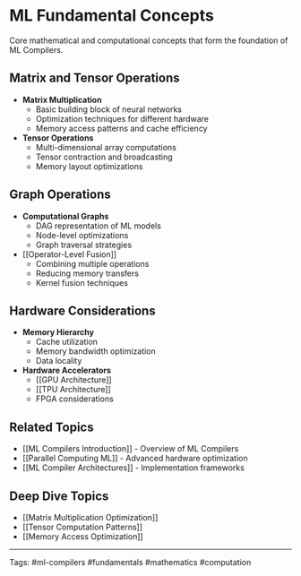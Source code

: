 # ML Fundamental Concepts

Core mathematical and computational concepts that form the foundation of ML Compilers.

## Matrix and Tensor Operations
- **Matrix Multiplication**
  - Basic building block of neural networks
  - Optimization techniques for different hardware
  - Memory access patterns and cache efficiency
- **Tensor Operations**
  - Multi-dimensional array computations
  - Tensor contraction and broadcasting
  - Memory layout optimizations

## Graph Operations
- **Computational Graphs**
  - DAG representation of ML models
  - Node-level optimizations
  - Graph traversal strategies
- [[Operator-Level Fusion]]
  - Combining multiple operations
  - Reducing memory transfers
  - Kernel fusion techniques

## Hardware Considerations
- **Memory Hierarchy**
  - Cache utilization
  - Memory bandwidth optimization
  - Data locality
- **Hardware Accelerators**
  - [[GPU Architecture]]
  - [[TPU Architecture]]
  - FPGA considerations

## Related Topics
- [[ML Compilers Introduction]] - Overview of ML Compilers
- [[Parallel Computing ML]] - Advanced hardware optimization
- [[ML Compiler Architectures]] - Implementation frameworks

## Deep Dive Topics
- [[Matrix Multiplication Optimization]]
- [[Tensor Computation Patterns]]
- [[Memory Access Optimization]]

---
Tags: #ml-compilers #fundamentals #mathematics #computation 